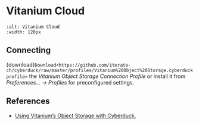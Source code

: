 Vitanium Cloud
===

```{image} https://cdn.cyberduck.io/img/providers/vitanium.png
:alt: Vitanium Cloud
:width: 128px
```

## Connecting

{download}`Download<https://github.com/iterate-ch/cyberduck/raw/master/profiles/Vitanium%20Object%20Storage.cyberduckprofile>` the *Vitanium Object Storage Connection Profile* or install it from *Preferences… → Profiles* for preconfigured settings.

## References

- [Using Vitanium’s Object Storage with Cyberduck.](https://vitanium.com/using-vitaniums-object-storage-with-cyberduck/)